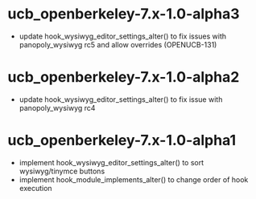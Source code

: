 ucb_openberkeley-7.x-1.0-alpha3
=======================
* update hook_wysiwyg_editor_settings_alter() to fix issues with panopoly_wysiwyg rc5 and allow overrides (OPENUCB-131)

ucb_openberkeley-7.x-1.0-alpha2
=======================
* update hook_wysiwyg_editor_settings_alter() to fix issue with panopoly_wysiwyg rc4


ucb_openberkeley-7.x-1.0-alpha1
=======================
* implement hook_wysiwyg_editor_settings_alter() to sort wysiwyg/tinymce buttons
* implement hook_module_implements_alter() to change order of hook execution
